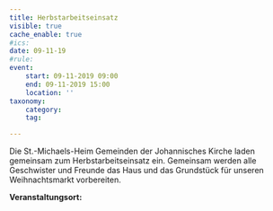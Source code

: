 ```yaml
---
title: Herbstarbeitseinsatz
visible: true
cache_enable: true
#ics: 
date: 09-11-19
#rule: 
event:
	start: 09-11-2019 09:00
	end: 09-11-2019 15:00
	location: ''
taxonomy:
	category: 
	tag: 

---
```

Die St.-Michaels-Heim Gemeinden der Johannisches Kirche laden gemeinsam zum Herbstarbeitseinsatz ein. Gemeinsam werden alle Geschwister und Freunde das Haus und das Grundstück für unseren Weihnachtsmarkt vorbereiten.


**Veranstaltungsort:** 

